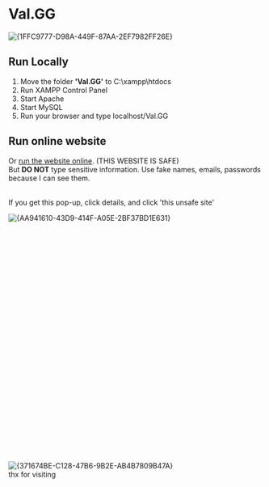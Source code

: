 # Val.GG
![{1FFC9777-D98A-449F-87AA-2EF7982FF26E}](https://github.com/user-attachments/assets/b17460e9-7979-407e-8aa5-96828285ca7e)

<h2>Run Locally</h2>
<ol>
<li>Move the folder <strong>'Val.GG'</strong> to C:\xampp\htdocs</li>
<li>Run XAMPP Control Panel</li>
<li>Start Apache</li>
<li>Start MySQL</li>
<li>Run your browser and type localhost/Val.GG<br/></li>
</ol>

<h2>Run online website</h2>
<p>Or <a href="http://acoba-ruadap-valgg.atwebpages.com/webdev_finalproj/">run the website online</a>. (THIS WEBSITE IS SAFE)<br/>
But <strong>DO NOT</strong> type sensitive information. Use fake names, emails, passwords because I can see them.<br/></p><br/>
If you get this pop-up, click details, and click 'this unsafe site'

![{AA941610-43D9-414F-A05E-2BF37BD1E631}](https://github.com/user-attachments/assets/6d6f5a8a-efa6-4ea8-98d2-4569cc2fb93c)

<br/><br/><br/><br/><br/><br/><br/><br/><br/><br/><br/><br/><br/><br/><br/><br/><br/><br/><br/><br/><br/><br/><br/><br/><br/><br/><br/>
![{371674BE-C128-47B6-9B2E-AB4B7809B47A}](https://github.com/user-attachments/assets/07c0d995-90ea-43d0-87aa-167d17035b51)<br/>
thx for visiting
